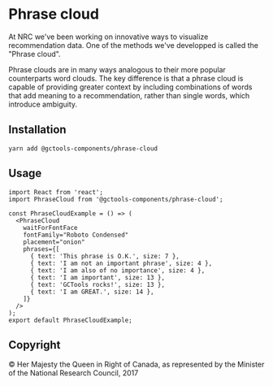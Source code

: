 # Phrase cloud

At NRC we've been working on innovative ways to visualize recommendation
data.  One of the methods we've developped is called the "Phrase cloud".

Phrase clouds are in many ways analogous to their more popular counterparts
word clouds.  The key difference is that a phrase cloud is capable of
providing greater context by including combinations of words that add
meaning to a recommendation, rather than single words, which introduce
ambiguity.

## Installation

```
yarn add @gctools-components/phrase-cloud
```

## Usage

```
import React from 'react';
import PhraseCloud from '@gctools-components/phrase-cloud';

const PhraseCloudExample = () => (
  <PhraseCloud
    waitForFontFace
    fontFamily="Roboto Condensed"
    placement="onion"
    phrases={[
      { text: 'This phrase is O.K.', size: 7 },
      { text: 'I am not an important phrase', size: 4 },
      { text: 'I am also of no importance', size: 4 },
      { text: 'I am important', size: 13 },
      { text: 'GCTools rocks!', size: 13 },
      { text: 'I am GREAT.', size: 14 },
    ]}
  />
);
export default PhraseCloudExample;
```

## Copyright
© Her Majesty the Queen in Right of Canada, as represented by the Minister of
the National Research Council, 2017
